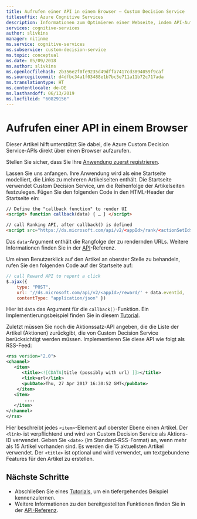 ```yaml
---
title: Aufrufen einer API in einem Browser – Custom Decision Service
titlesuffix: Azure Cognitive Services
description: Informationen zum Optimieren einer Webseite, indem API-Aufrufe direkt aus einem Browser für den Custom Decision Service vorgenommen werden.
services: cognitive-services
author: slivkins
manager: nitinme
ms.service: cognitive-services
ms.subservice: custom-decision-service
ms.topic: conceptual
ms.date: 05/09/2018
ms.author: slivkins
ms.openlocfilehash: 2b356e2f0fe9235d49dffa7417cd3894059f9caf
ms.sourcegitcommit: d4dfbc34a1f03488e1b7bc5e711a11b72c717ada
ms.translationtype: HT
ms.contentlocale: de-DE
ms.lasthandoff: 06/13/2019
ms.locfileid: "60829156"
---
```

# <a name="call-api-from-a-browser"></a>Aufrufen einer API in einem Browser

Dieser Artikel hilft unterstützt Sie dabei, die Azure Custom Decision Service-APIs direkt über einen Browser aufzurufen.

Stellen Sie sicher, dass Sie Ihre [Anwendung zuerst registrieren](custom-decision-service-get-started-register.md).

Lassen Sie uns anfangen. Ihre Anwendung wird als eine Startseite modelliert, die Links zu mehreren Artikelseiten enthält. Die Startseite verwendet Custom Decision Service, um die Reihenfolge der Artikelseiten festzulegen. Fügen Sie den folgenden Code in den HTML-Header der Startseite ein:

```html
// Define the "callback function" to render UI
<script> function callback(data) { … } </script>

// call Ranking API, after callback() is defined
<script src="https://ds.microsoft.com/api/v2/<appId>/rank/<actionSetId>" async></script>
```

Das `data`-Argument enthält die Rangfolge der zu rendernden URLs. Weitere Informationen finden Sie in der [API](custom-decision-service-api-reference.md)-Referenz.

Um einen Benutzerklick auf den Artikel an oberster Stelle zu behandeln, rufen Sie den folgenden Code auf der Startseite auf:

```javascript
// call Reward API to report a click
$.ajax({
    type: "POST",
    url: '//ds.microsoft.com/api/v2/<appId>/reward/' + data.eventId,
    contentType: "application/json" })
```

Hier ist `data` das Argument für die `callback()`-Funktion. Ein Implementierungsbeispiel finden Sie in diesem [Tutorial](custom-decision-service-tutorial-news.md#use-the-apis).

Zuletzt müssen Sie noch die Aktionssatz-API angeben, die die Liste der Artikel (Aktionen) zurückgibt, die von Custom Decision Service berücksichtigt werden müssen. Implementieren Sie diese API wie folgt als RSS-Feed:

```xml
<rss version="2.0">
<channel>
   <item>
      <title><![CDATA[title (possibly with url) ]]></title>
      <link>url</link>
      <pubDate>Thu, 27 Apr 2017 16:30:52 GMT</pubDate>
    </item>
   <item>
       ....
   </item>
</channel>
</rss>
```

Hier beschreibt jedes `<item>`-Element auf oberster Ebene einen Artikel. Der `<link>` ist verpflichtend und wird von Custom Decision Service als Aktions-ID verwendet. Geben Sie `<date>` (im Standard-RSS-Format) an, wenn mehr als 15 Artikel vorhanden sind. Es werden die 15 aktuellsten Artikel verwendet. Der `<title>` ist optional und wird verwendet, um textgebundene Features für den Artikel zu erstellen.

## <a name="next-steps"></a>Nächste Schritte

* Abschließen Sie eines [Tutorials](custom-decision-service-tutorial-news.md), um ein tiefergehendes Beispiel kennenzulernen.
* Weitere Informationen zu den bereitgestellten Funktionen finden Sie in der [API-Referenz](custom-decision-service-api-reference.md).
